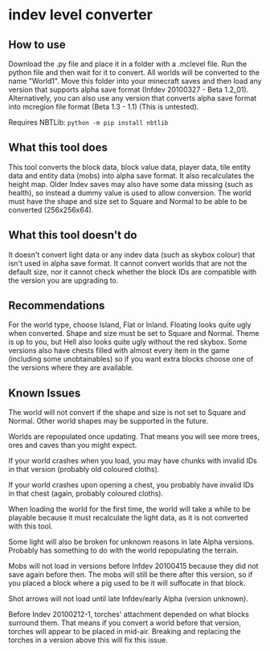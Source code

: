 # indev level converter

## How to use
Download the .py file and place it in a folder with a .mclevel file. Run the python file and then wait for it to convert. 
All worlds will be converted to the name "World1". 
Move this folder into your minecraft saves and then load any version that supports alpha save format (Infdev 20100327 - Beta 1.2_01).
Alternatively, you can also use any version that converts alpha save format into mcregion file format (Beta 1.3 - 1.1) (This is untested). 

Requires NBTLib: `python -m pip install nbtlib`

## What this tool does
This tool converts the block data, block value data, player data, tile entity data and entity data (mobs) into alpha save format. 
It also recalculates the height map.
Older Indev saves may also have some data missing (such as health), so instead a dummy value is used to allow conversion.
The world must have the shape and size set to Square and Normal to be able to be converted (256x256x64).

## What this tool doesn't do
It doesn't convert light data or any indev data (such as skybox colour) that isn't used in alpha save format.
It cannot convert worlds that are not the default size, nor it cannot check whether the block IDs are compatible with the version you are upgrading to.

## Recommendations
For the world type, choose Island, Flat or Inland. Floating looks quite ugly when converted.
Shape and size must be set to Square and Normal.
Theme is up to you, but Hell also looks quite ugly without the red skybox.
Some versions also have chests filled with almost every item in the game (including some unobtainables) so if you want extra blocks choose one of the versions where they are available.

## Known Issues
The world will not convert if the shape and size is not set to Square and Normal.
Other world shapes may be supported in the future.

Worlds are repopulated once updating. That means you will see more trees, ores and caves than you might expect.

If your world crashes when you load, you may have chunks with invalid IDs in that version (probably old coloured cloths).

If your world crashes upon opening a chest, you probably have invalid IDs in that chest (again, probably coloured cloths).

When loading the world for the first time, the world will take a while to be playable because it must recalculate the light data, as it is not converted with this tool.

Some light will also be broken for unknown reasons in late Alpha versions.
Probably has something to do with the world repopulating the terrain.

Mobs will not load in versions before Infdev 20100415 because they did not save again before then.
The mobs will still be there after this version, so if you placed a block where a pig used to be it will suffocate in that block.

Shot arrows will not load until late Infdev/early Alpha (version unknown).

Before Indev 20100212-1, torches' attachment depended on what blocks surround them.
That means if you convert a world before that version, torches will appear to be placed in mid-air.
Breaking and replacing the torches in a version above this will fix this issue.
